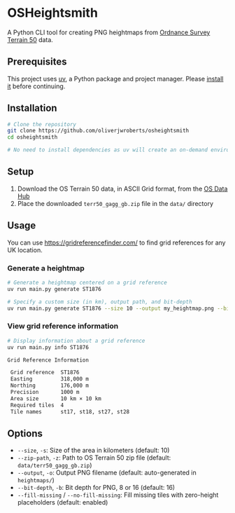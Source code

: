 # OSHeightsmith

A Python CLI tool for creating PNG heightmaps from [Ordnance Survey Terrain 50](https://www.ordnancesurvey.co.uk/products/os-terrain-50) data.

## Prerequisites

This project uses [uv](https://docs.astral.sh/uv/), a Python package and project manager. Please [install it](https://docs.astral.sh/uv/getting-started/installation/) before continuing.

## Installation

```bash
# Clone the repository
git clone https://github.com/oliverjwroberts/osheightsmith
cd osheightsmith

# No need to install dependencies as uv will create an on-demand environment from the pyproject.toml
```

## Setup

1. Download the OS Terrain 50 data, in ASCII Grid format, from the [OS Data Hub](https://osdatahub.os.uk/downloads/open/Terrain50)
2. Place the downloaded `terr50_gagg_gb.zip` file in the `data/` directory

## Usage

You can use https://gridreferencefinder.com/ to find grid references for any UK location.

### Generate a heightmap

```bash
# Generate a heightmap centered on a grid reference
uv run main.py generate ST1876

# Specify a custom size (in km), output path, and bit-depth
uv run main.py generate ST1876 --size 10 --output my_heightmap.png --bit-depth 16
```

### View grid reference information

```bash
# Display information about a grid reference
uv run main.py info ST1876

Grid Reference Information

 Grid reference  ST1876                 
 Easting         318,000 m              
 Northing        176,000 m              
 Precision       1000 m                 
 Area size       10 km × 10 km          
 Required tiles  4                      
 Tile names      st17, st18, st27, st28
```

## Options

- `--size`, `-s`: Size of the area in kilometers (default: 10)
- `--zip-path`, `-z`: Path to OS Terrain 50 zip file (default: `data/terr50_gagg_gb.zip`)
- `--output`, `-o`: Output PNG filename (default: auto-generated in `heightmaps/`)
- `--bit-depth`, `-b`: Bit depth for PNG, 8 or 16 (default: 16)
- `--fill-missing` / `--no-fill-missing`: Fill missing tiles with zero-height placeholders (default: enabled)



